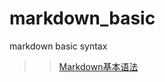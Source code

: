 # markdown_basic
markdown basic syntax
>> [Markdown基本语法](https://markdown.com.cn/basic-syntax/ "Markdown")
